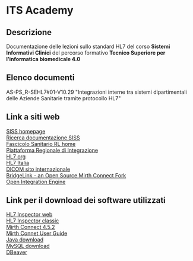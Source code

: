 # ITS Academy
## Descrizione
Documentazione delle lezioni sullo standard HL7 del corso **Sistemi Informativi Clinici** del percorso formativo **Tecnico Superiore per l’informatica biomedicale 4.0**
## Elenco documenti
AS-PS_R-SEHL7#01-V10.29 "Integrazioni interne tra sistemi dipartimentali delle Aziende Sanitarie tramite protocollo HL7"

## Link a siti web
[SISS homepage](https://www.siss.regione.lombardia.it/)\
[Ricerca documentazione SISS](https://www.siss.regione.lombardia.it/EdmaSissPortaleSitoWebPublic/documentoDiProgetto.jsp)\
[Fascicolo Sanitario RL home ](https://www.fascicolosanitario.regione.lombardia.it)\
[Piattaforma Regionale di Integrazione](https://www.siss.regione.lombardia.it/wps/portal/site/siss/servizi-per-il-territorio/piattaforma-regionale-di-integrazione)\
[HL7 org](https://www.hl7.org/)\
[HL7 Italia](https://www.hl7.it/)\
[DICOM sito internazionale](https://www.dicomstandard.org/)\
[BridgeLink - an Open Source Mirth Connect Fork](https://www.innovarhealthcare.com/bridgelink)\
[Open Integration Engine](https://openintegrationengine.org/)

## Link per il download dei software utilizzati
[HL7 Inspector web](https://www.hl7inspector.com/)\
[HL7 Inspector classic](https://bitbucket.org/crambow/hl7inspector/wiki/Home)\
[Mirth Connect 4.5.2](https://github.com/nextgenhealthcare/connect/releases)\
[Mirth Connet User Guide](https://downloads.mirthcorp.com/connect-user-guide/latest/mirth-connect-user-guide.pdf)\
[Java download](https://www.oracle.com/it/java/technologies/downloads/)\
[MySQL download](https://www.mysql.com/downloads/)\
[DBeaver](https://dbeaver.io/)




